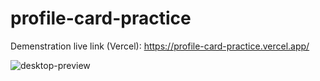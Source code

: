 # profile-card-practice


Demenstration live link (Vercel): https://profile-card-practice.vercel.app/

![desktop-preview](https://user-images.githubusercontent.com/52498280/102050163-03512780-3e2e-11eb-9d9e-64344fe05fda.jpg)
